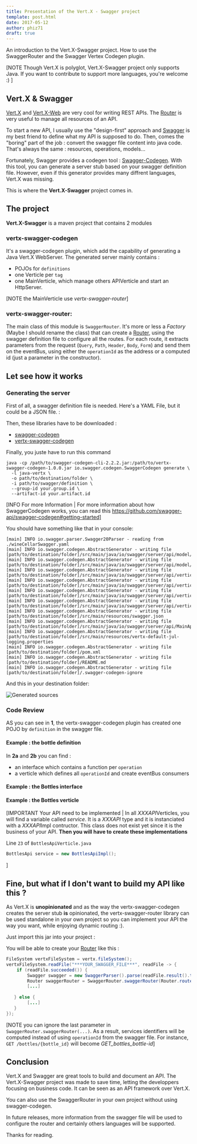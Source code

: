 ```yaml
---
title: Presentation of the Vert.X - Swagger project
template: post.html
date: 2017-05-12
author: phiz71
draft: true
---
```


An introduction to the Vert.X-Swagger project. How to use the SwaggerRouter and the Swagger Vertex Codegen plugin.

[NOTE Though Vert.X is polyglot, Vert.X-Swagger project only supports Java. 
If you want to contribute to support more languages, you're welcome :) ] 

## Vert.X & Swagger
[Vert.X][vertx-core] and [Vert.X-Web][vertx-web] are very cool for writing REST APIs. The [Router][vertx-router] is very useful to manage all resources of an API.

To start a new API, I usually use the "design-first" approach and [Swagger][swagger] is my best friend to define what my API is supposed to do. Then, comes the "boring" part of the job : convert the swagger file content into java code. That's always the same : resources, operations, models...

Fortunately, Swagger provides a codegen tool : [Swagger-Codegen][swagger-codegen]. With this tool, you can generate a server stub based on your swagger definition file. 
However, even if this generator provides many diffrent languages, Vert.X was missing.

This is where the **Vert.X-Swagger** project comes in.

## The project
**Vert.X-Swagger** is a maven project that contains 2 modules  

### vertx-swagger-codegen
It's a swagger-codegen plugin, which add the capability of generating a Java Vert.X WebServer.
The generated server mainly contains :
 * POJOs for `definitions`
 * one Verticle per `tag`
 * one MainVerticle, which manage others APIVerticle and start an HttpServer.

[NOTE the MainVerticle use *vertx-swagger-router*]

### vertx-swagger-router:
The main class of this module is `SwaggerRouter`. It's more or less a *Factory* (Maybe I should rename the class) that can create a [Router][vertx-router], using the swagger definition file to configure all the routes. For each route, it extracts parameters from the request (`Query`, `Path`, `Header`, `Body`, `Form`) and send them on the eventBus, using either the `operationId` as the address or a computed id (just a parameter in the constructor).

## Let see how it works
### Generating the server
First of all, a swagger definition file is needed. Here's a YAML File, but it could be a JSON file. :
<script src="https://gist.github.com/phiz71/6c654f3da2d4124d3fe65e5aaaaedf55.js"></script>

Then, these libraries have to be downloaded :
 * [swagger-codegen][swagger-codegen-lib]
 * [vertx-swagger-codegen][vertx-swagger-codegen-lib]

Finally, you juste have to run this command
```
java -cp /path/to/swagger-codegen-cli-2.2.2.jar:/path/to/vertx-swagger-codegen-1.0.0.jar io.swagger.codegen.SwaggerCodegen generate \
  -l java-vertx \
  -o path/to/destination/folder \
  -i path/to/swagger/definition \
  --group-id your.group.id \
  --artifact-id your.artifact.id
```

[INFO For more Information | For more information about how SwaggerCodegen works, you can read this https://github.com/swagger-api/swagger-codegen#getting-started]

You should have something like that in your console:
```
[main] INFO io.swagger.parser.Swagger20Parser - reading from ./wineCellarSwagger.yaml
[main] INFO io.swagger.codegen.AbstractGenerator - writing file [path/to/destination/folder]/src/main/java/io/swagger/server/api/model/Bottle.java
[main] INFO io.swagger.codegen.AbstractGenerator - writing file [path/to/destination/folder]/src/main/java/io/swagger/server/api/model/CellarInformation.java
[main] INFO io.swagger.codegen.AbstractGenerator - writing file [path/to/destination/folder]/src/main/java/io/swagger/server/api/verticle/BottlesApi.java
[main] INFO io.swagger.codegen.AbstractGenerator - writing file [path/to/destination/folder]/src/main/java/io/swagger/server/api/verticle/BottlesApiVerticle.java
[main] INFO io.swagger.codegen.AbstractGenerator - writing file [path/to/destination/folder]/src/main/java/io/swagger/server/api/verticle/InformationApi.java
[main] INFO io.swagger.codegen.AbstractGenerator - writing file [path/to/destination/folder]/src/main/java/io/swagger/server/api/verticle/InformationApiVerticle.java
[main] INFO io.swagger.codegen.AbstractGenerator - writing file [path/to/destination/folder]/src/main/resources/swagger.json
[main] INFO io.swagger.codegen.AbstractGenerator - writing file [path/to/destination/folder]/src/main/java/io/swagger/server/api/MainApiVerticle.java
[main] INFO io.swagger.codegen.AbstractGenerator - writing file [path/to/destination/folder]/src/main/resources/vertx-default-jul-logging.properties
[main] INFO io.swagger.codegen.AbstractGenerator - writing file [path/to/destination/folder]/pom.xml
[main] INFO io.swagger.codegen.AbstractGenerator - writing file [path/to/destination/folder]/README.md
[main] INFO io.swagger.codegen.AbstractGenerator - writing file [path/to/destination/folder]/.swagger-codegen-ignore
```
And this in your destination folder:

![Generated sources](/assets/blog/vertx-swagger-presentation/GeneratedProject.png)

### Code Review
AS you can see in **1**,  the vertx-swagger-codegen plugin has created one POJO by `definition` in the swagger file.
#### Example : the bottle definition 
<script src="https://gist.github.com/phiz71/eabafda440b24881126089128d677121.js"></script>

In **2a** and **2b** you can find :
 * an interface which contains a function per `operation`
 * a verticle which defines all `operationId` and create eventBus consumers 

#### Example : the Bottles interface
<script src="https://gist.github.com/phiz71/be1ca2f550f44aea7fb2710b383e26ed.js"></script>

#### Example : the Bottles verticle
<script src="https://gist.github.com/phiz71/c0aadbb4f26ebed8e2e145d0b4a8d210.js"></script>

[IMPORTANT Your API need to be implemented |
In all *XXXAPI*Verticles, you will find a variable called *service*. It is a *XXXAPI* type and it is instanciated with a *XXXAPI*Impl contructor. This class does not exist yet since it is the business of your API.
**Then you will have to create these implementations**

Line `23` of `BottlesApiVerticle.java` 
```java
BottlesApi service = new BottlesApiImpl();
```
]

## Fine, but what if I don't want to build my API like this ?
As Vert.X is **unopinionated** and as the way the vertx-swagger-codegen creates the server stub **is** opinionated, the vertx-swagger-router library can be used standalone in your own project so you can implement your API the way you want, while enjoying dynamic routing :).

Just import this jar into your project :
<script src="https://gist.github.com/phiz71/56e723362a1d1370c7262bff246fb087.js"></script>

You will be able to create your [Router][vertx-router] like this :
```java
FileSystem vertxFileSystem = vertx.fileSystem();
vertxFileSystem.readFile("***YOUR_SWAGGER_FILE***", readFile -> {
    if (readFile.succeeded()) {
        Swagger swagger = new SwaggerParser().parse(readFile.result().toString(Charset.forName("utf-8"))); // assuming your swagger file is UTF-8 encoded ;)
        Router swaggerRouter = SwaggerRouter.swaggerRouter(Router.router(vertx), swagger, vertx.eventBus(), new OperationIdServiceIdResolver());
        [...]     
      
   } else {
        [...]
   }
});

```
[NOTE you can ignore the last parameter in `SwaggerRouter.swaggerRouter(...)`. As a result, services identifiers will be computed instead of using `operationId` from the swagger file. 
For instance, `GET /bottles/{bottle_id}` will become *GET_bottles_bottle-id*]

## Conclusion
Vert.X and Swagger are great tools to build and document an API. The Vert.X-Swagger project was made to save time, letting the developpers focusing on business code.
It can be seen as an API framework over Vert.X.

You can also use the SwaggerRouter in your own project without using swagger-codegen.

In future releases, more information from the swagger file will be used to configure the router and certainly others languages will be supported.

Thanks for reading.

[vertx-core]: http://vertx.io/docs/vertx-core/java/
[vertx-web]: http://vertx.io/docs/vertx-web/java/
[vertx-router]: http://vertx.io/docs/apidocs/io/vertx/ext/web/Router.html
[swagger]: http://swagger.io/specification/
[swagger-codegen]: https://github.com/swagger-api/swagger-codegen
[swagger-codegen-lib]: http://central.maven.org/maven2/io/swagger/swagger-codegen-cli/2.2.2/swagger-codegen-cli-2.2.2.jar
[vertx-swagger-codegen-lib]: http://central.maven.org/maven2/com/github/phiz71/vertx-swagger-codegen/1.0.0/vertx-swagger-codegen-1.0.0.jar